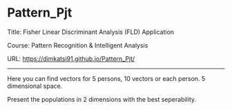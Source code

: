 # Pattern_Pjt

Title: Fisher Linear Discriminant Analysis (FLD) Application

Course: Pattern  Recognition & Intelligent Analysis

URL: https://dimkatsi91.github.io/Pattern_Pjt/

--------------------------------------------------------------------

Here you can find vectors for 5 persons, 10 vectors or each person.
5 dimensional space.

Present the populations in 2 dimensions with the best seperability.

